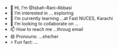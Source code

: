 - 👋 Hi, I’m @Isbah-Rani-Abbasi
- 👀 I’m interested in ... exploring 
- 🌱 I’m currently learning ...at Fast NUCES, Karachi
- 💞️ I’m looking to collaborate on ...
- 📫 How to reach me ...throug email 
- 😄 Pronouns: ...she/her
- ⚡ Fun fact: ...

<!---
Isbah-Rani-Abbasi/Isbah-Rani-Abbasi is a ✨ special ✨ repository because its `README.md` (this file) appears on your GitHub profile.
You can click the Preview link to take a look at your changes.
--->
